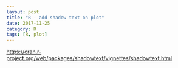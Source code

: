 ```yaml
---
layout: post
title: "R - add shadow text on plot"
date: 2017-11-25
category: R
tags: [R, plot]
---
```



https://cran.r-project.org/web/packages/shadowtext/vignettes/shadowtext.html
